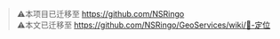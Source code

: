 > ⚠️本项目已迁移至 https://github.com/NSRingo  
> ⚠️本文已迁移至 https://github.com/NSRingo/GeoServices/wiki/📍-定位  